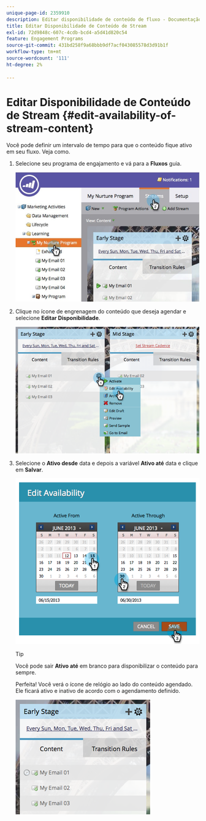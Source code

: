 ```yaml
---
unique-page-id: 2359910
description: Editar disponibilidade de conteúdo de fluxo - Documentação do Marketo - Documentação do produto
title: Editar Disponibilidade de Conteúdo de Stream
exl-id: 72d9848c-607c-4cdb-bcd4-a5d41d820c54
feature: Engagement Programs
source-git-commit: 431bd258f9a68bbb9df7acf043085578d3d91b1f
workflow-type: tm+mt
source-wordcount: '111'
ht-degree: 2%

---
```


# Editar Disponibilidade de Conteúdo de Stream {#edit-availability-of-stream-content}

Você pode definir um intervalo de tempo para que o conteúdo fique ativo em seu fluxo. Veja como.

1. Selecione seu programa de engajamento e vá para a **Fluxos** guia.

   ![](assets/cloneasteam-2.jpg)

1. Clique no ícone de engrenagem do conteúdo que deseja agendar e selecione **Editar Disponibilidade**.

   ![](assets/image2014-9-15-17-3a35-3a56.png)

1. Selecione o **Ativo desde** data e depois a variável **Ativo até** data e clique em **Salvar**.

   ![](assets/image2014-9-15-17-3a36-3a0.png)

   >[!TIP]
   >
   >Você pode sair **Ativo até** em branco para disponibilizar o conteúdo para sempre.

   Perfeita! Você verá o ícone de relógio ao lado do conteúdo agendado. Ele ficará ativo e inativo de acordo com o agendamento definido.

   ![](assets/image2014-9-15-17-3a36-3a4.png)
